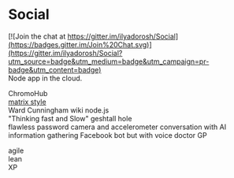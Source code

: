 # Social

[![Join the chat at https://gitter.im/ilyadorosh/Social](https://badges.gitter.im/Join%20Chat.svg)](https://gitter.im/ilyadorosh/Social?utm_source=badge&utm_medium=badge&utm_campaign=pr-badge&utm_content=badge)  
Node app in the cloud.

ChromoHub  
[matrix style](http://cb.vu/#matrix)  
Ward Cunningham wiki node.js  
"Thinking fast and Slow" geshtall hole  
flawless
password camera and accelerometer
conversation with AI information gathering Facebook bot but with voice doctor GP

agile  
lean  
XP
